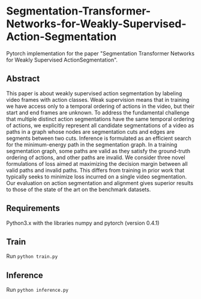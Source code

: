 # Segmentation-Transformer-Networks-for-Weakly-Supervised-Action-Segmentation

Pytorch implementation for the paper "Segmentation Transformer Networks for Weakly Supervised ActionSegmentation".

## Abstract
This paper is about weakly supervised action segmentation by labeling video frames with action classes. Weak supervision means that in training we have access only to a temporal ordering of actions in the video, but their start and end frames are unknown. To address the fundamental challenge that multiple distinct action segmentations have the same temporal ordering of actions, we explicitly represent all candidate segmentations of a video as paths in a graph whose nodes are segmentation cuts and edges are segments between two cuts. Inference is formulated as an efficient search for the minimum-energy path in the segmentation graph. In a training segmentation graph, some paths are valid as they satisfy the ground-truth ordering of actions, and other paths are invalid. We consider three novel formulations of loss aimed at maximizing the decision margin between all valid paths and invalid paths. This differs from training in prior work that typically seeks to minimize loss incurred on a single video segmentation. Our evaluation on action segmentation and alignment gives superior results to those of the state of the art on the benchmark datasets.

## Requirements
Python3.x with the libraries numpy and pytorch (version 0.4.1)

## Train
Run `python train.py`

## Inference
Run `python inference.py`

